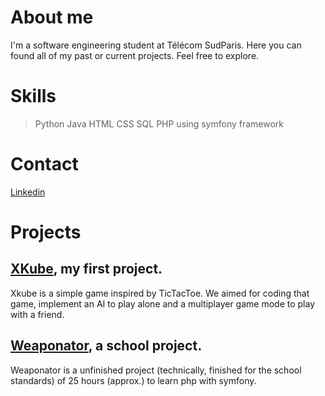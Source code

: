 # About me

I'm a software engineering student at Télécom SudParis. Here you can found all of my past or current projects. Feel free to explore.

# Skills
> Python
> Java
> HTML
> CSS
> SQL
> PHP using symfony framework
# Contact
[Linkedin](https://www.linkedin.com/in/basile-roux-23066224b/?originalSubdomain=fr)
# Projects 

## [XKube](https://github.com/EneVyctis/FirstYearProject), my first project. 
Xkube is a simple game inspired by TicTacToe. We aimed for coding that game, implement an AI to play alone and a multiplayer game mode to play with a friend.
## [Weaponator](https://github.com/EneVyctis/Weaponator), a school project. 
Weaponator is a unfinished project (technically, finished for the school standards) of 25 hours (approx.) to learn php with symfony. 
